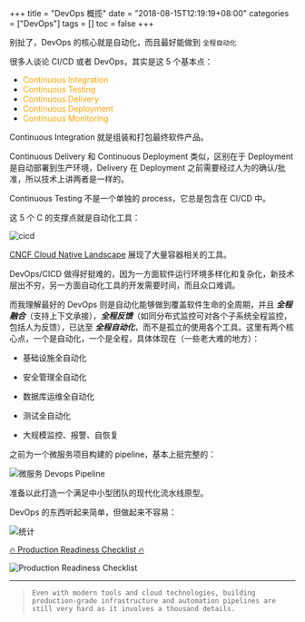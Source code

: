 +++
title = "DevOps  概揽"
date = "2018-08-15T12:19:19+08:00"
categories = ["DevOps"]
tags = []
toc = false
+++

别扯了，DevOps 的核心就是自动化，而且最好能做到 `全程自动化`

<!--more-->

很多人谈论 CI/CD 或者 DevOps，其实是这 5 个基本点：

-   <font color="orange">Continuous Integration</font>
-   <font color="orange">Continuous Testing</font>
-   <font color="orange">Continuous Delivery</font>
-   <font color="orange">Continuous Deployment</font>
-   <font color="orange">Continuous Monitoring</font>

Continuous Integration 就是组装和打包最终软件产品。

Continuous Delivery 和 Continuous Deployment 类似，区别在于 Deployment 是自动部署到生产环境，Delivery 在 Deployment 之前需要经过人为的确认/批准，所以技术上讲两者是一样的。

Continuous Testing 不是一个单独的 process，它总是包含在 CI/CD 中。

这 5 个 C 的支撑点就是自动化工具：

![cicd](/images/devops/devops-tools.png#center)

[CNCF Cloud Native Landscape](https://landscape.cncf.io/) 展现了大量容器相关的工具。

DevOps/CICD 做得好挺难的，因为一方面软件运行环境多样化和复杂化，新技术层出不穷，另一方面自动化工具的开发需要时间，而且众口难调。

而我理解最好的 DevOps 则是自动化能够做到覆盖软件生命的全周期，并且 **_全程融合_**（支持上下文承接），_**全程反馈**_（如同分布式监控可对各个子系统全程监控，包括人为反馈），已达至 **_全程自动化_**，而不是孤立的使用各个工具。这里有两个核心点，一个是自动化，一个是全程，具体体现在（一些老大难的地方）：

-   基础设施全自动化

-   安全管理全自动化

-   数据库运维全自动化

-   测试全自动化

-   大规模监控、报警、自恢复

之前为一个微服务项目构建的 pipeline，基本上挺完整的：

![微服务 Devops Pipeline](/images/devops/devops-pipeline.jpg#center)

准备以此打造一个满足中小型团队的现代化流水线原型。

DevOps 的东西听起来简单，但做起来不容易：

![统计](/images/devops/tongji.png#center)

[🔥 Production Readiness Checklist 🔥](https://www.gruntwork.io/devops-checklist/)

![Production Readiness Checklist](/images/devops/checklist.png#center)

---

> `Even with modern tools and cloud technologies, building production-grade infrastructure and automation pipelines are still very hard as it involves a thousand details.`
